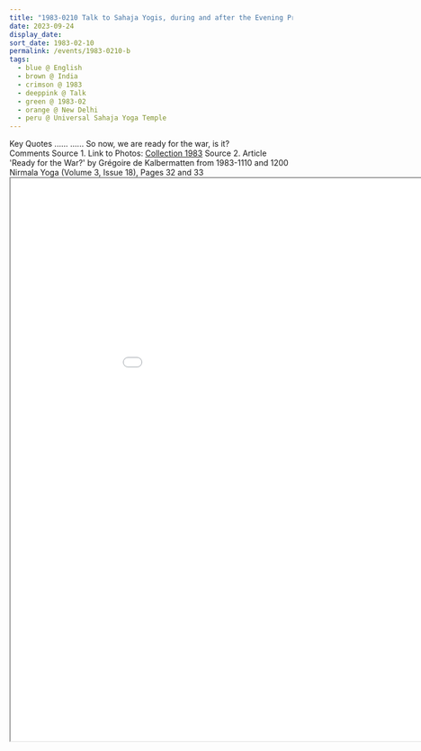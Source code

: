 ```yaml
---
title: "1983-0210 Talk to Sahaja Yogis, during and after the Evening Program, the day before Śhivarātri Pūjā, Universal Sahaja Yoga Temple, Āśhram, 78 Kṛiṣhṇa Nagar, Safdarjung Enclave, New Delhi, India"
date: 2023-09-24
display_date: 
sort_date: 1983-02-10
permalink: /events/1983-0210-b
tags:
  - blue @ English
  - brown @ India
  - crimson @ 1983
  - deeppink @ Talk
  - green @ 1983-02
  - orange @ New Delhi
  - peru @ Universal Sahaja Yoga Temple
---
```


<wave-list>
  <list-title color="green" width="75">Key Quotes</list-title>
  <list-item color="BlanchedAlmond"  width="200">......</list-item>
  <list-item color="Lavender">......</list-item>
  <list-item color="BlanchedAlmond">So now, we are ready for the war, is it? </list-item>
</wave-list>

<br>

<wave-list>
  <list-title color="green" width="75">Comments</list-title>
  <list-item color="BlanchedAlmond"  width="200"> Source 1. Link to Photos: <a href="https://eternalmoments.smugmug.com/Collections/John-Watkinson-Collection/1983">Collection 1983</a></list-item>
  <list-item color="Lavender" width="200">Source 2. Article 'Ready for the War?' by Grégoire de Kalbermatten from 1983-1110 and 1200 Nirmala Yoga (Volume 3, Issue 18), Pages 32 and 33</list-item>
</wave-list>

<iframe src="/pdf/?usedownload=true#/files/1983-1100_1200_Nirmala_Yoga_(Volume_3,_Issue_18),_Pages_32_and_33_Article.pdf" width="1000px" height="1000px"></iframe>